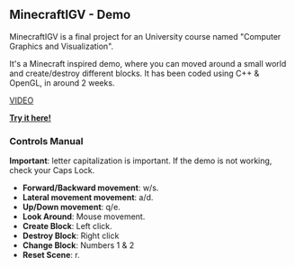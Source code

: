 ﻿## MinecraftIGV - Demo
MinecraftIGV is a final project for an University course named "Computer Graphics and Visualization". 

It's a Minecraft inspired demo, where you can moved around a small world and create/destroy different blocks. It has been coded using C++ & OpenGL, in around 2 weeks.

[VIDEO]()

[**Try it here!**]() 

### Controls Manual
**Important**: letter capitalization is important. If the demo is not working, check your Caps Lock.  
-  **Forward/Backward movement**: w/s. 
- **Lateral movement movement**: a/d.
- **Up/Down movement**: q/e.
- **Look Around**: Mouse movement.
- **Create Block**: Left click.
- **Destroy Block**: Right click
- **Change Block**: Numbers 1 & 2
- **Reset Scene**: r.  





